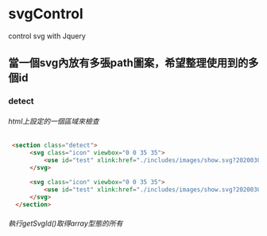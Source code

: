 # svgControl
control svg with Jquery 
## 當一個svg內放有多張path圖案，希望整理使用到的多個id
### detect
###### html上設定的一個區域來檢查
```html
 <section class="detect">
      <svg class="icon" viewbox="0 0 35 35">
          <use id="test" xlink:href="./includes/images/show.svg?20200302#Coke"></use>
      </svg>

      <svg class="icon" viewbox="0 0 35 35">
          <use id="test" xlink:href="./includes/images/show.svg?20200302#Juice"></use>
      </svg>
  </section>
```
###### 執行getSvgId()取得array型態的所有
